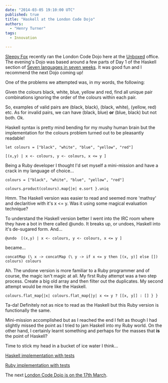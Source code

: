 ```yaml
---
date: "2014-03-05 19:10:00 UTC"
published: true
title: "Haskell at the London Code Dojo"
authors:
  - "Henry Turner"
tags:
  - Innovation

---
```


[Sleepy Fox](https://twitter.com/sleepyfox) recently ran the London Code Dojo here at the [Unboxed](http://www.unboxedconsulting.com/) office. The evening's Dojo was based around a few parts of Day 1 of the Haskell section of [Seven languages in seven weeks](http://pragprog.com/book/btlang/seven-languages-in-seven-weeks). It was good fun and I recommend the next Dojo coming up!

One of the problems we attempted was, in my words, the following:

Given the colours black, white, blue, yellow and red, find all unique pair combinations ignoring the order of the colours within each pair.

So, examples of valid pairs are (black, black), (black, white), (yellow, red) etc. As for invalid pairs, we can have (black, blue) __or__ (blue, black) but not both. Ok.

Haskell syntax is pretty mind bending for my mushy human brain but the implementation for the colours problem turned out to be pleasantly readable!

	let colours = ["black", "white", "blue", "yellow", "red"]

	[(x,y) | x <- colours, y <- colours, x <= y ]

Being a Ruby developer I thought I'd set myself a mini-mission and have a crack in my language of choice...

	colours = ["black", "white", "blue", "yellow", "red"]

	colours.product(colours).map{|e| e.sort }.uniq

Hmm. The Haskell version was easier to read and seemed more 'mathsy' and declaritive with it's x <= y. Was it using some magical evaluation technique?

To understand the Haskell version better I went into the IRC room where they have a bot in there called @undo. It breaks up, or undoes, Haskell into it's de-sugared form. And...

	@undo  [(x,y) | x <- colours, y <- colours, x <= y ]

became...

	concatMap (\ x -> concatMap (\ y -> if x <= y then [(x, y)] else []) colours) colours

Ah. The undone version is more familiar to a Ruby programmer and of course, the magic isn't magic at all. My first Ruby attempt was a two step process. Create a big old array and then filter out the duplicates. My second attempt would be more like the Haskell.

	colours.flat_map{|x| colours.flat_map{|y| x <= y ? [[x, y]] : [] } }

Ta-da! Definitely not as nice to read as the Haskell but this Ruby version is functionally the same.

Mini-mission accomplished but as I reached the end I felt as though I had slightly missed the point as I tried to jam Haskell into my Ruby world. On the other hand, I certainly learnt something and perhaps for the masses that __is__ the point of Haskell?

Time to stick my head in a bucket of ice water I think...

[Haskell implementation with tests](https://github.com/sleepyfox/7L7W-Haskell/blob/master/day1/colours.hs)

[Ruby implementation with tests](https://gist.github.com/thehenster/9374235)

The next [London Code Dojo is on the 17th March](http://www.meetup.com/London-Code-Dojo/).
